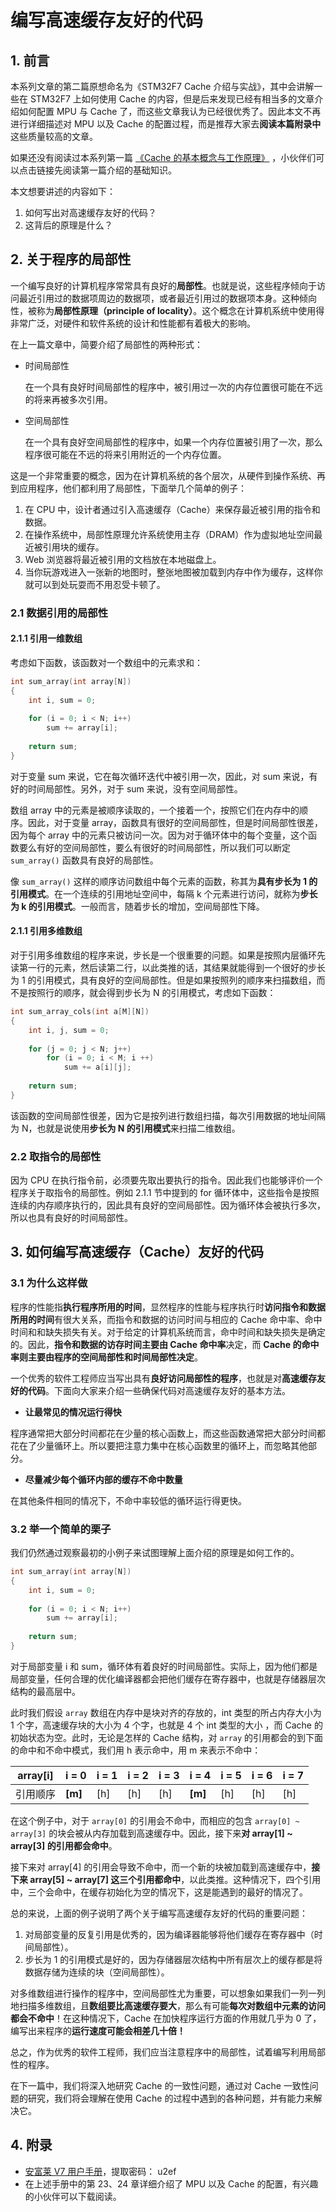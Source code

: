 # 编写高速缓存友好的代码

## 1. 前言

本系列文章的第二篇原想命名为《STM32F7 Cache 介绍与实战》，其中会讲解一些在 STM32F7 上如何使用 Cache 的内容，但是后来发现已经有相当多的文章介绍如何配置 MPU 与 Cache 了，而这些文章我认为已经很优秀了。因此本文不再进行详细描述对 MPU 以及  Cache 的配置过程，而是推荐大家去**阅读本篇附录中**这些质量较高的文章。

如果还没有阅读过本系列第一篇 [《Cache 的基本概念与工作原理》](https://mp.weixin.qq.com/s/OxoQ7VwGKTxWwDQofatJbw) ，小伙伴们可以点击链接先阅读第一篇介绍的基础知识。

本文想要讲述的内容如下：

1. 如何写出对高速缓存友好的代码？
2. 这背后的原理是什么？

## 2. 关于程序的局部性

一个编写良好的计算机程序常常具有良好的**局部性**。也就是说，这些程序倾向于访问最近引用过的数据项周边的数据项，或者最近引用过的数据项本身。这种倾向性，被称为**局部性原理（principle of locality）**。这个概念在计算机系统中使用得非常广泛，对硬件和软件系统的设计和性能都有着极大的影响。

在上一篇文章中，简要介绍了局部性的两种形式：

- 时间局部性

  在一个具有良好时间局部性的程序中，被引用过一次的内存位置很可能在不远的将来再被多次引用。

- 空间局部性

  在一个具有良好空间局部性的程序中，如果一个内存位置被引用了一次，那么程序很可能在不远的将来引用附近的一个内存位置。

这是一个非常重要的概念，因为在计算机系统的各个层次，从硬件到操作系统、再到应用程序，他们都利用了局部性，下面举几个简单的例子：

1. 在 CPU 中，设计者通过引入高速缓存（Cache）来保存最近被引用的指令和数据。
2. 在操作系统中，局部性原理允许系统使用主存（DRAM）作为虚拟地址空间最近被引用块的缓存。
3. Web 浏览器将最近被引用的文档放在本地磁盘上。
4. 当你玩游戏进入一张新的地图时，整张地图被加载到内存中作为缓存，这样你就可以到处玩耍而不用忍受卡顿了。

### 2.1 数据引用的局部性

#### 2.1.1 引用一维数组

考虑如下函数，该函数对一个数组中的元素求和：

```c
int sum_array(int array[N])
{
	int i, sum = 0;
	
	for (i = 0; i < N; i++)
	    sum += array[i];
	    
	return sum;
}
```

对于变量 sum 来说，它在每次循环迭代中被引用一次，因此，对 sum 来说，有好的时间局部性。另外，对于 sum 来说，没有空间局部性。

数组 array 中的元素是被顺序读取的，一个接着一个，按照它们在内存中的顺序。因此，对于变量 array，函数具有很好的空间局部性，但是时间局部性很差，因为每个 array 中的元素只被访问一次。因为对于循环体中的每个变量，这个函数要么有好的空间局部性，要么有很好的时间局部性，所以我们可以断定 `sum_array()` 函数具有良好的局部性。

像 `sum_array()` 这样的顺序访问数组中每个元素的函数，称其为**具有步长为 1 的引用模式**。在一个连续的引用地址空间中，每隔 k 个元素进行访问，就称为**步长为 k 的引用模式**。一般而言，随着步长的增加，空间局部性下降。

#### 2.1.1 引用多维数组

对于引用多维数组的程序来说，步长是一个很重要的问题。如果是按照内层循环先读第一行的元素，然后读第二行，以此类推的话，其结果就能得到一个很好的步长为 1 的引用模式，具有良好的空间局部性。但是如果按照列的顺序来扫描数组，而不是按照行的顺序，就会得到步长为 N 的引用模式，考虑如下函数：

```c
int sum_array_cols(int a[M][N])
{
	int i, j, sum = 0;
	
	for (j = 0; j < N; j++)
	    for (i = 0; i < M; i ++)
	        sum += a[i][j];
	  
	return sum;
}
```

该函数的空间局部性很差，因为它是按列进行数组扫描，每次引用数据的地址间隔为 N，也就是说使用**步长为 N 的引用模式**来扫描二维数组。

### 2.2 取指令的局部性

因为 CPU 在执行指令前，必须要先取出要执行的指令。因此我们也能够评价一个程序关于取指令的局部性。例如 2.1.1 节中提到的 for 循环体中，这些指令是按照连续的内存顺序执行的，因此具有良好的空间局部性。因为循环体会被执行多次，所以也具有良好的时间局部性。

## 3. 如何编写高速缓存（Cache）友好的代码

### 3.1 为什么这样做

程序的性能指**执行程序所用的时间**，显然程序的性能与程序执行时**访问指令和数据所用的时间**有很大关系，而指令和数据的访问时间与相应的 Cache 命中率、命中时间和和缺失损失有关。对于给定的计算机系统而言，命中时间和缺失损失是确定的。因此，**指令和数据的访存时间主要由 Cache 命中率**决定，而 **Cache 的命中率则主要由程序的空间局部性和时间局部性决定**。

一个优秀的软件工程师应当写出具有**良好访问局部性的程序**，也就是对**高速缓存友好的代码**。下面向大家来介绍一些确保代码对高速缓存友好的基本方法。

- **让最常见的情况运行得快**

程序通常把大部分时间都花在少量的核心函数上，而这些函数通常把大部分时间都花在了少量循环上。所以要把注意力集中在核心函数里的循环上，而忽略其他部分。

- **尽量减少每个循环内部的缓存不命中数量**

在其他条件相同的情况下，不命中率较低的循环运行得更快。

### 3.2 举一个简单的栗子

我们仍然通过观察最初的小例子来试图理解上面介绍的原理是如何工作的。

```c
int sum_array(int array[N])
{
	int i, sum = 0;
	
	for (i = 0; i < N; i++)
	    sum += array[i];
	    
	return sum;
}
```

对于局部变量 i 和 sum，循环体有着良好的时间局部性。实际上，因为他们都是局部变量，任何合理的优化编译器都会把他们缓存在寄存器中，也就是存储器层次结构的最高层中。

此时我们假设 `array` 数组在内存中是块对齐的存放的，int 类型的所占内存大小为 1 个字，高速缓存块的大小为 4 个字，也就是 4 个 int 类型的大小 ，而 Cache 的初始状态为空。此时，无论是怎样的 Cache 结构，对 `array` 的引用都会的到下面的命中和不命中模式，我们用  h 表示命中，用 m 来表示不命中：

| array[i] | i = 0   | i = 1 | i = 2 | i = 3 | i = 4   | i = 5 | i = 6 | i = 7 |
| -------- | ------- | ----- | ----- | ----- | ------- | ----- | ----- | ----- |
| 引用顺序 | **[m]** | [h]   | [h]   | [h]   | **[m]** | [h]   | [h]   | [h]   |

在这个例子中，对于 `array[0]` 的引用会不命中，而相应的包含 `array[0] ~ array[3]` 的块会被从内存加载到高速缓存中。因此，接下来**对 array[1] ~ array[3] 的引用都会命中**。

接下来对 array[4] 的引用会导致不命中，而一个新的块被加载到高速缓存中，**接下来 array[5] ~ array[7]  这三个引用都命中**，以此类推。这种情况下，四个引用中，三个会命中，在缓存初始化为空的情况下，这是能遇到的最好的情况了。

总的来说，上面的例子说明了两个关于编写高速缓存友好的代码的重要问题：

1. 对局部变量的反复引用是优秀的，因为编译器能够将他们缓存在寄存器中（时间局部性）。
2. 步长为 1 的引用模式是好的，因为存储器层次结构中所有层次上的缓存都是将数据存储为连续的块（空间局部性）。

对多维数组进行操作的程序中，空间局部性尤为重要，可以想象如果我们一列一列地扫描多维数组，且**数组要比高速缓存要大**，那么有可能**每次对数组中元素的访问都会不命中**！在这种情况下，Cache 在加快程序运行方面的作用就几乎为 0 了，编写出来程序的**运行速度可能会相差几十倍！**

总之，作为优秀的软件工程师，我们应当注意程序中的局部性，试着编写利用局部性的程序。

在下一篇中，我们将深入地研究 Cache 的一致性问题，通过对 Cache 一致性问题的研究，我们将会理解在使用 Cache 的过程中遇到的各种问题，并有能力来解决它。

## 4. 附录

- [安富莱 V7 用户手册](https://pan.baidu.com/s/1gfGIUoNlosJeP9OOWTVkAQ)，提取密码： u2ef
- 在上述手册中的第 23、24 章详细介绍了 MPU 以及 Cache 的配置，有兴趣的小伙伴可以下载阅读。